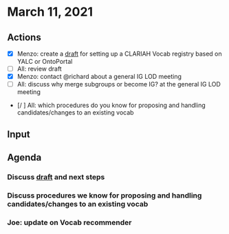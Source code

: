 # March 11, 2021

## Actions

- [X] Menzo: create a [draft](https://github.com/CLARIAH/IG-Vocabularies/blob/main/docs/20210419-CLARIAH_vocab_registry_a_first%20_sketch.pdf) for setting up a CLARIAH Vocab registry based on YALC or OntoPortal
- [ ] All: review draft
- [X] Menzo: contact @richard about a general IG LOD meeting
- [ ] All: discuss why merge subgroups or become IG? at the general IG LOD meeting
- [/ ] All: which procedures do you know for proposing and handling candidates/changes to an existing vocab


## Input

## Agenda

### Discuss [draft](https://github.com/CLARIAH/IG-Vocabularies/blob/main/docs/20210419-CLARIAH_vocab_registry_a_first%20_sketch.pdf) and next steps

### Discuss procedures we know for proposing and handling candidates/changes to an existing vocab

### Joe: update on Vocab recommender
